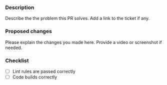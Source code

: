 ### Description

Describe the the problem this PR solves. Add a link to the ticket if any.

### Proposed changes

Please explain the changes you made here. Provide a video or screenshot if needed.

### Checklist

-   [ ] Lint rules are passed correctly
-   [ ] Code builds correctly
